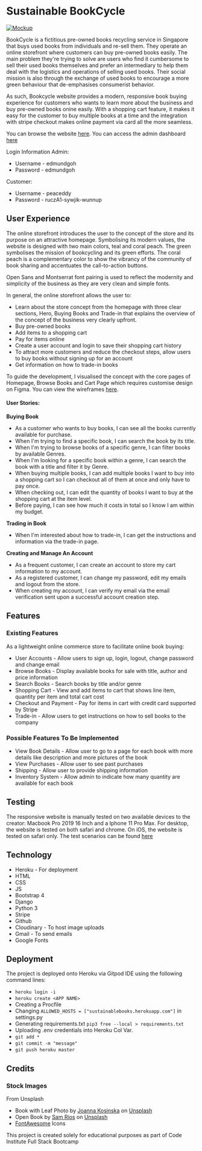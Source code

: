 # Sustainable BookCycle

[![Mockup](https://i.ibb.co/2qWsQg2/Read-Me-Intro-Picture.png)](https://i.ibb.co/2qWsQg2/Read-Me-Intro-Picture.png)

BookCycle is a fictitious pre-owned books recycling service in Singapore that buys used books from individuals and re-sell them. They operate an online storefront where customers can buy pre-owned books easily. The main problem they're trying to solve are users who find it cumbersome to sell their used books themselves and prefer an intermediary to help them deal with the logistics and operations of selling used books. Their social mission is also through the exchange of used books to encourage a more green behaviour that de-emphasises consumerist behavior. 

As such, Bookcycle website provides a modern, responsive book buying experience for customers who wants to learn more about the business and buy pre-owned books onine easily. With a shopping cart feature, it makes it easy for the customer to buy multiple books at a time and the integration with stripe checkout makes online payment via card all the more seamless. 

You can browse the website [here](https://sustainablebooks.herokuapp.com/).
You can access the admin dashboard [here](https://sustainablebooks.herokuapp.com/admin) 

Login Information
Admin:
* Username - edmundgoh
* Password - edmundgoh 

Customer:
* Username - peaceddy 
* Password - ruczA1-sywjik-wunnup

## User Experience

The online storefront introduces the user to the concept of the store and its purpose on an attractive homepage. Symbolising its modern values, the website is designed with two main colors, teal and coral peach. The green symbolises the mission of bookcycling and its green efforts. The coral peach is a complementary color to show the vibrancy of the community of book sharing and accentuates the call-to-action buttons. 

Open Sans and Montserrat font pairing is used to reflect the modernity and simplicity of the business as they are very clean and simple fonts. 

In general, the online storefront allows the user to: 
* Learn about the store concept from the homepage with three clear sections, Hero, Buying Books and Trade-in that explains the overview of the concept of the business very clearly upfront. 
* Buy pre-owned books 
* Add items to a shopping cart 
* Pay for items online 
* Create a user account and login to save their shopping cart history 
* To attract more customers and reduce the checkout steps, allow users to buy books without signing up for an account 
* Get information on how to trade-in books 

To guide the development, I visualised the concept with the core pages of Homepage, Browse Books and Cart Page which requires customise design on Figma. You can view the wireframes [here](https://www.figma.com/file/WH9n7sjWXB18WOa5MdOvtk/Untitled?node-id=0%3A1).

#### User Stories:
__Buying Book__ 
* As a customer who wants to buy books, I can see all the books currently available for purchase. 
* When I'm trying to find a specific book, I can search the book by its title. 
* When I'm trying to browse books of a specific genre, I can filter books by available Genres. 
* When I'm looking for a specific book within a genre, I can search the book with a title and filter it by Genre. 
* When buying multiple books, I can add multiple books I want to buy into a shopping cart so I can checkout all of them at once and only have to pay once. 
* When checking out, I can edit the quantity of books I want to buy at the shopping cart at the item level. 
* Before paying, I can see how much it costs in total so I know I am within my budget. 

__Trading in Book__
* When I'm interested about how to trade-in, I can get the instructions and information via the trade-in page. 

__Creating and Manage An Account__
* As a frequent customer, I can create an account to store my cart information to my account. 
* As a registered customer, I can change my password, edit my emails and logout from the store. 
* When creating my account, I can verify my email via the email verification sent upon a successful account creation step. 

## Features

### Existing Features

As a lightweight online commerce store to facilitate online book buying: 
* User Accounts - Allow users to sign up, login, logout, change password and change email 
* Browse Books - Display available books for sale with title, author and price information 
* Search Books - Search books by title and/or genre 
* Shopping Cart - View and add items to cart that shows line item, quantity per item and total cart cost 
* Checkout and Payment - Pay for items in cart with credit card supported by Stripe 
* Trade-in - Allow users to get instructions on how to sell books to the company 
 
 ### Possible Features To Be Implemented 
 * View Book Details - Allow user to go to a page for each book with more details like description and more pictures of the book 
 * View Purchases - Allow user to see past purchases 
 * Shipping - Allow user to provide shipping information 
 * Inventory System - Allow admin to indicate how many quantity are available for each book 
 
## Testing 

The responsive website is manually tested on two available devices to the creator: Macbook Pro 2019 16 Inch and a Iphone 11 Pro Max. 
For desktop, the website is tested on both safari and chrome. 
On iOS, the website is tested on safari only. 
The test scenarios can be found [here](https://docs.google.com/spreadsheets/d/1_0fRuHt0z8NrkiBz9JV5g0neqFOq3Fwk53Xs__CqkZU/edit?usp=sharing)

## Technology

* Heroku - For deployment 
* HTML
* CSS 
* JS
* Bootstrap 4
* Django
* Python 3
* Stripe
* Github
* Cloudinary - To host image uploads
* Gmail - To send emails
* Google Fonts

## Deployment

The project is deployed onto Heroku via Gitpod IDE using the following command lines: 

* `heroku login -i`
* `heroku create <APP NAME>`
* Creating a Procfile
* Changing `ALLOWED_HOSTS = ["sustainablebooks.herokuapp.com"]` in settings.py
* Generating requirements.txt `pip3 free --local > requirements.txt`
* Uploading .env credentials into Heroku Col Var. 
* `git add *`
* `git commit -m "message"`
* `git push heroku master`

## Credits

### Stock Images ###
From Unsplash
* Book with Leaf Photo by [Joanna Kosinska](https://unsplash.com/@joannakosinska?utm_source=unsplash&amp;utm_medium=referral&amp;utm_content=creditCopyText) on [Unsplash](https://unsplash.com/s/photos/books-green?utm_source=unsplash&amp;utm_medium=referral&amp;utm_content=creditCopyText")
* Open Book by [Sam Rios](https://unsplash.com/@joannakosinska?utm_source=unsplash&amp;utm_medium=referral&amp;utm_content=creditCopyText) on [Unsplash](https://unsplash.com/s/photos/books-green?utm_source=unsplash&amp;utm_medium=referral&amp;utm_content=creditCopyText")
* [FontAwesome](https://fontawesome.com/) Icons 

This project is created solely for educational purposes as part of Code Institute Full Stack Bootcamp

